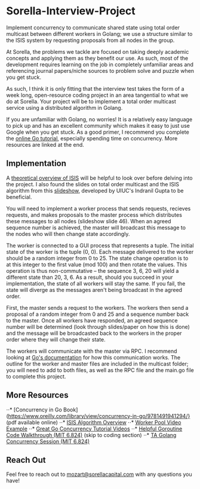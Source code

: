 # Sorella-Interview-Project
Implement concurrency to communicate shared state using total order multicast between different workers in Golang; we use a structure similar to the ISIS system by requesting proposals from all nodes in the group.


At Sorella, the problems we tackle are focused on taking deeply academic concepts and applying them as they benefit our use. As such, most of the development requires learning on the job in completely unfamiliar areas and referencing journal papers/niche sources to problem solve and puzzle when you get stuck.

As such, I think it is only fitting that the interview test takes the form of a week long, open-resource coding project in an area tangential to what we do at Sorella. Your project will be to implement a total order multicast service using a distributed algorithm in Golang.

If you are unfamiliar with Golang, no worries! It is a relatively easy language to pick up and has an excellent community which makes it easy to just use Google when you get stuck. As a good primer, I recommend you complete the [online Go tutorial](https://go.dev/tour/welcome/1), especially spending time on concurrency. More resources are linked at the end.

## Implementation

A [theoretical overview of ISIS](https://www.cs.purdue.edu/homes/bb/cs542-15Spr/Birman-Reliable-Broadcast.pdf) will be helpful to look over before delving into the project. I also found the slides on total order multicast and the ISIS algorithm from this [slideshow](https://courses.grainger.illinois.edu/ece428/sp2021//assets/slides/lect8-after.pdf), developed by UIUC's Indranil Gupta to be beneficial.

You will need to implement a worker process that sends requests, recieves requests, and makes proposals to the master process which distributes these messages to all nodes (slideshow slide 46). When an agreed sequence number is achieved, the master will broadcast this message to the nodes who will then change state accordingly. 

The worker is connected to a GUI process that represents a tuple. The initial state of the worker is the tuple (0, 0). Each message delivered to the worker should be a random integer from 0 to 25. The state change operation is to at this integer to the first value (mod 100) and then rotate the values. This operation is thus non-commutative – the sequence 3, 6, 20 will yield a different state than 20, 3, 6. As a result, should you succeed in your implementation, the state of all workers will stay the same. If you fail, the state will diverge as the messages aren't being broadcast in the agreed order.

First, the master sends a request to the workers. The workers then send a proposal of a random integer from 0 and 25 and a sequence number back to the master. Once all workers have responded, an agreed sequence number will be determined (look through slides/paper on how this is done) and the message will be broadcasted back to the workers in the proper order where they will change their state.

The workers will communicate with the master via RPC. I recommend looking at [Go's documentation](https://pkg.go.dev/net/rpc) for how this communication works. The outline for the worker and master files are included in the multicast folder; you will need to add to both files, as well as the RPC file and the main.go file to complete this project.

## More Resources
⋅⋅* [Concurrency in Go Book](https://www.oreilly.com/library/view/concurrency-in-go/9781491941294/} (pdf available online)
⋅⋅* [ISIS Algorithm Overview](https://studylib.net/doc/7830646/isis-algorithm-for-total-ordering-of-messages)
⋅⋅* [Worker Pool Video Example](https://www.youtube.com/watch?v=1iBj5qVyfQA)
⋅⋅* [Great Go Concurrency Tutorial Videos](https://www.youtube.com/playlist?list=PLsc-VaxfZl4do3Etp_xQ0aQBoC-x5BIgJ)
⋅⋅* [Helpful Goroutine Code Walkthrough (MIT 6.824)](https://www.youtube.com/watch?v=gA4YXUJX7t8&list=PLrw6a1wE39_tb2fErI4-WkMbsvGQk9_UB&index=2) (skip to coding section)
⋅⋅* [TA Golang Concurrency Session (MIT 6.824)](https://www.youtube.com/watch?v=UzzcUS2OHqo&list=PLrw6a1wE39_tb2fErI4-WkMbsvGQk9_UB&index=5)

## Reach Out
Feel free to reach out to mozart@sorellacapital.com with any questions you have!
